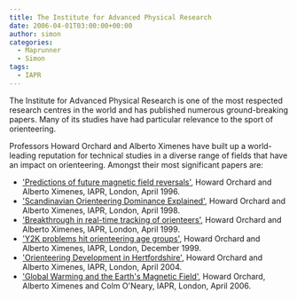 ```yaml
---
title: The Institute for Advanced Physical Research
date: 2006-04-01T03:00:00+00:00
author: simon
categories:
  - Maprunner
  - Simon
tags:
  - IAPR
---
```


The Institute for Advanced Physical Research is one of the most respected research centres in the world and has published numerous ground-breaking papers. Many of its studies have had particular relevance to the sport of orienteering.

<!--more-->

Professors Howard Orchard and Alberto Ximenes have built up a world-leading reputation for technical studies in a diverse range of fields that have an impact on orienteering. Amongst their most significant papers are:

- <a href="/articles/april-1996-magnetic-field-reversal-imminent/">'Predictions of future magnetic field reversals'</a>, Howard Orchard and Alberto Ximenes, IAPR, London, April 1996.
- <a href="/articles/scandinavian-orienteering-dominance-explained/">'Scandinavian Orienteering Dominance Explained'</a>, Howard Orchard and Alberto Ximenes, IAPR, London, April 1998.
- <a href="/articles/breakthrough-in-real-time-tracking-of-orienteers/">'Breakthrough in real-time tracking of orienteers'</a>, Howard Orchard and Alberto Ximenes, IAPR, London, April 1999.
- <a href="/articles/y2k-problems-hit-orienteering-age-groups/">'Y2K problems hit orienteering age groups'</a>, Howard Orchard and Alberto Ximenes, IAPR, London, December 1999.
- <a href="/articles/orienteering-development-in-hertfordshire/">'Orienteering Development in Hertfordshire'</a>, Howard Orchard and Alberto Ximenes, IAPR, London, April 2004.
- <a href="/articles/global-warming-and-the-earths-magnetic-field/">'Global Warming and the Earth's Magnetic Field'</a>, Howard Orchard, Alberto Ximenes and Colm O'Neary, IAPR, London, April 2006.
